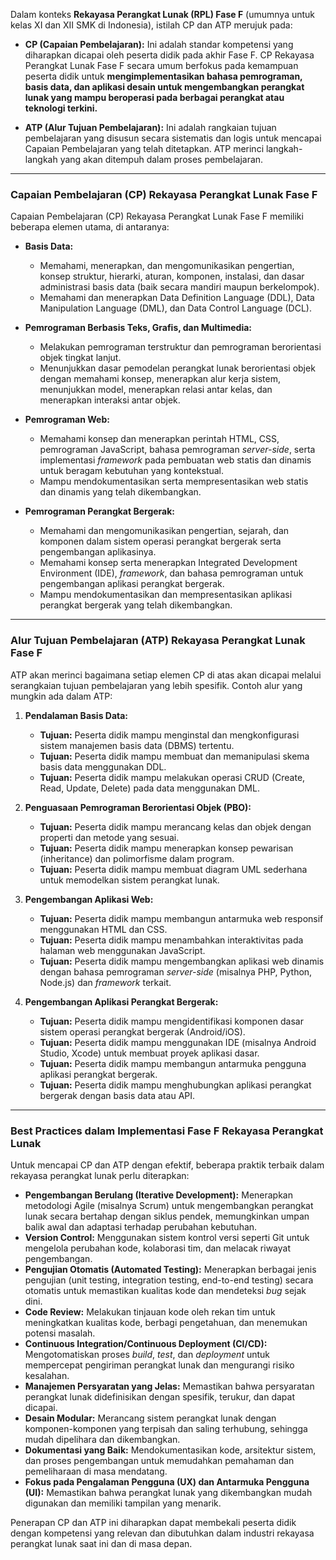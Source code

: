 Dalam konteks **Rekayasa Perangkat Lunak (RPL) Fase F** (umumnya untuk kelas XI dan XII SMK di Indonesia), istilah CP dan ATP merujuk pada:

* **CP (Capaian Pembelajaran):** Ini adalah standar kompetensi yang diharapkan dicapai oleh peserta didik pada akhir Fase F. CP Rekayasa Perangkat Lunak Fase F secara umum berfokus pada kemampuan peserta didik untuk **mengimplementasikan bahasa pemrograman, basis data, dan aplikasi desain untuk mengembangkan perangkat lunak yang mampu beroperasi pada berbagai perangkat atau teknologi terkini.**

* **ATP (Alur Tujuan Pembelajaran):** Ini adalah rangkaian tujuan pembelajaran yang disusun secara sistematis dan logis untuk mencapai Capaian Pembelajaran yang telah ditetapkan. ATP merinci langkah-langkah yang akan ditempuh dalam proses pembelajaran.

---

### **Capaian Pembelajaran (CP) Rekayasa Perangkat Lunak Fase F**

Capaian Pembelajaran (CP) Rekayasa Perangkat Lunak Fase F memiliki beberapa elemen utama, di antaranya:

* **Basis Data:**
    * Memahami, menerapkan, dan mengomunikasikan pengertian, konsep struktur, hierarki, aturan, komponen, instalasi, dan dasar administrasi basis data (baik secara mandiri maupun berkelompok).
    * Memahami dan menerapkan Data Definition Language (DDL), Data Manipulation Language (DML), dan Data Control Language (DCL).

* **Pemrograman Berbasis Teks, Grafis, dan Multimedia:**
    * Melakukan pemrograman terstruktur dan pemrograman berorientasi objek tingkat lanjut.
    * Menunjukkan dasar pemodelan perangkat lunak berorientasi objek dengan memahami konsep, menerapkan alur kerja sistem, menunjukkan model, menerapkan relasi antar kelas, dan menerapkan interaksi antar objek.

* **Pemrograman Web:**
    * Memahami konsep dan menerapkan perintah HTML, CSS, pemrograman JavaScript, bahasa pemrograman *server-side*, serta implementasi *framework* pada pembuatan web statis dan dinamis untuk beragam kebutuhan yang kontekstual.
    * Mampu mendokumentasikan serta mempresentasikan web statis dan dinamis yang telah dikembangkan.

* **Pemrograman Perangkat Bergerak:**
    * Memahami dan mengomunikasikan pengertian, sejarah, dan komponen dalam sistem operasi perangkat bergerak serta pengembangan aplikasinya.
    * Memahami konsep serta menerapkan Integrated Development Environment (IDE), *framework*, dan bahasa pemrograman untuk pengembangan aplikasi perangkat bergerak.
    * Mampu mendokumentasikan dan mempresentasikan aplikasi perangkat bergerak yang telah dikembangkan.

---

### **Alur Tujuan Pembelajaran (ATP) Rekayasa Perangkat Lunak Fase F**

ATP akan merinci bagaimana setiap elemen CP di atas akan dicapai melalui serangkaian tujuan pembelajaran yang lebih spesifik. Contoh alur yang mungkin ada dalam ATP:

1.  **Pendalaman Basis Data:**
    * **Tujuan:** Peserta didik mampu menginstal dan mengkonfigurasi sistem manajemen basis data (DBMS) tertentu.
    * **Tujuan:** Peserta didik mampu membuat dan memanipulasi skema basis data menggunakan DDL.
    * **Tujuan:** Peserta didik mampu melakukan operasi CRUD (Create, Read, Update, Delete) pada data menggunakan DML.

2.  **Penguasaan Pemrograman Berorientasi Objek (PBO):**
    * **Tujuan:** Peserta didik mampu merancang kelas dan objek dengan properti dan metode yang sesuai.
    * **Tujuan:** Peserta didik mampu menerapkan konsep pewarisan (inheritance) dan polimorfisme dalam program.
    * **Tujuan:** Peserta didik mampu membuat diagram UML sederhana untuk memodelkan sistem perangkat lunak.

3.  **Pengembangan Aplikasi Web:**
    * **Tujuan:** Peserta didik mampu membangun antarmuka web responsif menggunakan HTML dan CSS.
    * **Tujuan:** Peserta didik mampu menambahkan interaktivitas pada halaman web menggunakan JavaScript.
    * **Tujuan:** Peserta didik mampu mengembangkan aplikasi web dinamis dengan bahasa pemrograman *server-side* (misalnya PHP, Python, Node.js) dan *framework* terkait.

4.  **Pengembangan Aplikasi Perangkat Bergerak:**
    * **Tujuan:** Peserta didik mampu mengidentifikasi komponen dasar sistem operasi perangkat bergerak (Android/iOS).
    * **Tujuan:** Peserta didik mampu menggunakan IDE (misalnya Android Studio, Xcode) untuk membuat proyek aplikasi dasar.
    * **Tujuan:** Peserta didik mampu membangun antarmuka pengguna aplikasi perangkat bergerak.
    * **Tujuan:** Peserta didik mampu menghubungkan aplikasi perangkat bergerak dengan basis data atau API.

---

### **Best Practices dalam Implementasi Fase F Rekayasa Perangkat Lunak**

Untuk mencapai CP dan ATP dengan efektif, beberapa praktik terbaik dalam rekayasa perangkat lunak perlu diterapkan:

* **Pengembangan Berulang (Iterative Development):** Menerapkan metodologi Agile (misalnya Scrum) untuk mengembangkan perangkat lunak secara bertahap dengan siklus pendek, memungkinkan umpan balik awal dan adaptasi terhadap perubahan kebutuhan.
* **Version Control:** Menggunakan sistem kontrol versi seperti Git untuk mengelola perubahan kode, kolaborasi tim, dan melacak riwayat pengembangan.
* **Pengujian Otomatis (Automated Testing):** Menerapkan berbagai jenis pengujian (unit testing, integration testing, end-to-end testing) secara otomatis untuk memastikan kualitas kode dan mendeteksi *bug* sejak dini.
* **Code Review:** Melakukan tinjauan kode oleh rekan tim untuk meningkatkan kualitas kode, berbagi pengetahuan, dan menemukan potensi masalah.
* **Continuous Integration/Continuous Deployment (CI/CD):** Mengotomatiskan proses *build*, *test*, dan *deployment* untuk mempercepat pengiriman perangkat lunak dan mengurangi risiko kesalahan.
* **Manajemen Persyaratan yang Jelas:** Memastikan bahwa persyaratan perangkat lunak didefinisikan dengan spesifik, terukur, dan dapat dicapai.
* **Desain Modular:** Merancang sistem perangkat lunak dengan komponen-komponen yang terpisah dan saling terhubung, sehingga mudah dipelihara dan dikembangkan.
* **Dokumentasi yang Baik:** Mendokumentasikan kode, arsitektur sistem, dan proses pengembangan untuk memudahkan pemahaman dan pemeliharaan di masa mendatang.
* **Fokus pada Pengalaman Pengguna (UX) dan Antarmuka Pengguna (UI):** Memastikan bahwa perangkat lunak yang dikembangkan mudah digunakan dan memiliki tampilan yang menarik.

Penerapan CP dan ATP ini diharapkan dapat membekali peserta didik dengan kompetensi yang relevan dan dibutuhkan dalam industri rekayasa perangkat lunak saat ini dan di masa depan.
